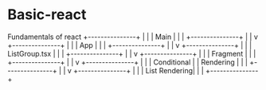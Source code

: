 # Basic-react
Fundamentals of react
                                      +---------------+
                                      |               |
                                      |  Main          |
                                      |               |
                                      +---------------+
                                             |
                                             |
                                             v
                                      +---------------+
                                      |               |
                                      |  App           |
                                      |               |
                                      +---------------+
                                             |
                                             |
                                             v
                                      +---------------+
                                      |               |
                                      |  ListGroup.tsx  |
                                      |               |
                                      +---------------+
                                             |
                                             |
                                             v
                                      +---------------+
                                      |               |
                                      |  Fragment      |
                                      |               |
                                      +---------------+
                                             |
                                             |
                                             v
                                      +---------------+
                                      |               |
                                      |  Conditional   |
                                      |  Rendering     |
                                      |               |
                                      +---------------+
                                             |
                                             |
                                             v
                                      +---------------+
                                      |               |
                                      |  List Rendering|
                                      |               |
                                      +---------------+
